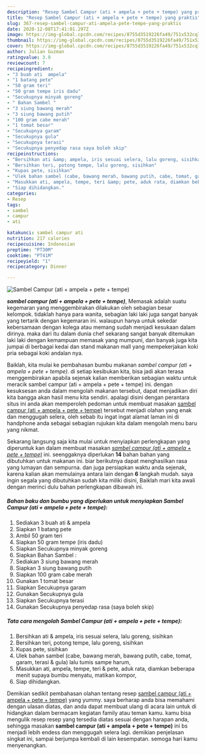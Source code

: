 ```yaml
---
description: "Resep Sambel Campur (ati + ampela + pete + tempe) yang praktis"
title: "Resep Sambel Campur (ati + ampela + pete + tempe) yang praktis"
slug: 367-resep-sambel-campur-ati-ampela-pete-tempe-yang-praktis
date: 2020-12-08T17:41:01.297Z
image: https://img-global.cpcdn.com/recipes/8755d3519226fa49/751x532cq70/sambel-campur-ati-ampela-pete-tempe-foto-resep-utama.jpg
thumbnail: https://img-global.cpcdn.com/recipes/8755d3519226fa49/751x532cq70/sambel-campur-ati-ampela-pete-tempe-foto-resep-utama.jpg
cover: https://img-global.cpcdn.com/recipes/8755d3519226fa49/751x532cq70/sambel-campur-ati-ampela-pete-tempe-foto-resep-utama.jpg
author: Julian Guzman
ratingvalue: 3.9
reviewcount: 7
recipeingredient:
- "3 buah ati  ampela"
- "1 batang pete"
- "50 gram teri"
- "50 gram tempe iris dadu"
- "Secukupnya minyak goreng"
- " Bahan Sambel "
- "3 siung bawang merah"
- "3 siung bawang putih"
- "100 gram cabe merah"
- "1 tomat besar"
- "Secukupnya garam"
- "Secukupnya gula"
- "Secukupnya terasi"
- "Secukupnya penyedap rasa saya boleh skip"
recipeinstructions:
- "Bersihkan ati &amp; ampela, iris sesuai selera, lalu goreng, sisihkan"
- "Bersihkan teri, potong tempe, lalu goreng, sisihkan"
- "Kupas pete, sisihkan"
- "Ulek bahan sambel (cabe, bawang merah, bawang putih, cabe, tomat, garam, terasi &amp; gula) lalu tumis sampe harum,"
- "Masukkan ati, ampela, tempe, teri &amp; pete, aduk rata, diamkan beberapa menit supaya bumbu menyatu, matikan kompor,"
- "Siap dihidangkan."
categories:
- Resep
tags:
- sambel
- campur
- ati

katakunci: sambel campur ati 
nutrition: 217 calories
recipecuisine: Indonesian
preptime: "PT30M"
cooktime: "PT41M"
recipeyield: "1"
recipecategory: Dinner

---
```



![Sambel Campur (ati + ampela + pete + tempe)](https://img-global.cpcdn.com/recipes/8755d3519226fa49/751x532cq70/sambel-campur-ati-ampela-pete-tempe-foto-resep-utama.jpg)

<b><i>sambel campur (ati + ampela + pete + tempe)</i></b>, Memasak adalah suatu kegemaran yang menggembirakan dilakukan oleh sebagian besar kelompok. tidaklah hanya para wanita, sebagian laki laki juga sangat banyak yang tertarik dengan kegemaran ini. walaupun hanya untuk sekedar kebersamaan dengan kolega atau memang sudah menjadi kesukaan dalam dirinya. maka dari itu dalam dunia chef sekarang sangat banyak ditemukan laki laki dengan kemampuan memasak yang mumpuni, dan banyak juga kita jumpai di berbagai kedai dan stand makanan mall yang mempekerjakan koki pria sebagai koki andalan nya.

Baiklah, kita mulai ke pembahasan bumbu makanan <i>sambel campur (ati + ampela + pete + tempe)</i>. di setiap kesibukan kita, bisa jadi akan terasa menggembirakan apabila sejenak kalian memberikan sebagian waktu untuk meracik sambel campur (ati + ampela + pete + tempe) ini. dengan kesuksesan anda dalam mengolah makanan tersebut, dapat menjadikan diri kita bangga akan hasil menu kita sendiri. apalagi disini dengan perantara situs ini anda akan memperoleh pedoman untuk membuat masakan <u>sambel campur (ati + ampela + pete + tempe)</u> tersebut menjadi olahan yang enak dan menggugah selera, oleh sebab itu ingat ingat alamat laman ini di handphone anda sebagai sebagian rujukan kita dalam mengolah menu baru yang nikmat.




Sekarang langsung saja kita mulai untuk menyiapkan perlengkapan yang diperuntuk kan dalam membuat masakan <u><i>sambel campur (ati + ampela + pete + tempe)</i></u> ini. seenggaknya diperlukan <b>14</b> bahan bahan yang dibutuhkan untuk makanan ini. biar berikutnya dapat menghasilkan rasa yang lumayan dan sempurna. dan juga persiapkan waktu anda sejenak, karena kalian akan memulainya antara lain dengan <b>6</b> langkah mudah. saya ingin segala yang dibutuhkan sudah kita miliki disini, Baiklah mari kita awali dengan merinci dulu bahan perlengkapan dibawah ini.

<!--inarticleads1-->

##### Bahan baku dan bumbu yang diperlukan untuk menyiapkan Sambel Campur (ati + ampela + pete + tempe):

1. Sediakan 3 buah ati &amp; ampela
1. Siapkan 1 batang pete
1. Ambil 50 gram teri
1. Siapkan 50 gram tempe (iris dadu)
1. Siapkan Secukupnya minyak goreng
1. Siapkan  Bahan Sambel :
1. Sediakan 3 siung bawang merah
1. Siapkan 3 siung bawang putih
1. Siapkan 100 gram cabe merah
1. Gunakan 1 tomat besar
1. Siapkan Secukupnya garam
1. Gunakan Secukupnya gula
1. Siapkan Secukupnya terasi
1. Gunakan Secukupnya penyedap rasa (saya boleh skip)




<!--inarticleads2-->

##### Tata cara mengolah Sambel Campur (ati + ampela + pete + tempe):

1. Bersihkan ati &amp; ampela, iris sesuai selera, lalu goreng, sisihkan
1. Bersihkan teri, potong tempe, lalu goreng, sisihkan
1. Kupas pete, sisihkan
1. Ulek bahan sambel (cabe, bawang merah, bawang putih, cabe, tomat, garam, terasi &amp; gula) lalu tumis sampe harum,
1. Masukkan ati, ampela, tempe, teri &amp; pete, aduk rata, diamkan beberapa menit supaya bumbu menyatu, matikan kompor,
1. Siap dihidangkan.




Demikian sedikit pembahasan olahan tentang resep <u>sambel campur (ati + ampela + pete + tempe)</u> yang yummy. saya berharap anda bisa memahami dengan ulasan diatas, dan anda dapat membuat ulang di acara lain untuk di hidangkan dalam bermacam kegiatan family atau teman kamu. kamu bisa mengulik resep resep yang tersedia diatas sesuai dengan harapan anda, sehingga masakan <b>sambel campur (ati + ampela + pete + tempe)</b> ini bs menjadi lebih endess dan menggugah selera lagi. demikian penjelasan singkat ini, sampai berjumpa kembali di lain kesempatan. semoga hari kamu menyenangkan.
